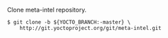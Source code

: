 Clone meta-intel repository.

```
$ git clone -b ${YOCTO_BRANCH:-master} \
    http://git.yoctoproject.org/git/meta-intel.git
```

